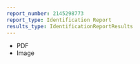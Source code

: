 ```yaml
---
report_number: 2145298773
report_type: Identification Report
results_type: IdentificationReportResults
---
```


* PDF
* Image
